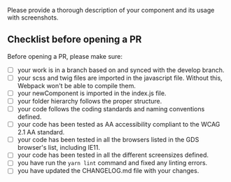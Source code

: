 Please provide a thorough description of your component and its usage with screenshots.

## Checklist before opening a PR

Before opening a PR, please make sure:

- [ ] your work is in a branch based on and synced with the develop branch.
- [ ] your scss and twig files are imported in the javascript file. Without this, Webpack won't be able to compile them.
- [ ] your newComponent is imported in the index.js file.
- [ ] your folder hierarchy follows the proper structure.
- [ ] your code follows the coding standards and naming conventions defined.
- [ ] your code has been tested as AA accessibility compliant to the WCAG 2.1 AA standard.
- [ ] your code has been tested in all the browsers listed in the GDS browser's list, including IE11.
- [ ] your code has been tested in all the different screensizes defined.
- [ ] you have run the `yarn lint` command and fixed any linting errors.
- [ ] you have updated the CHANGELOG.md file with your changes.
